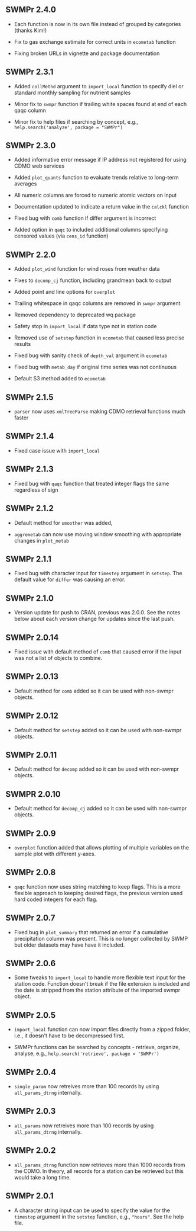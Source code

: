 ## SWMPr 2.4.0

* Each function is now in its own file instead of grouped by categories (thanks Kim!)

* Fix to gas exchange estimate for correct units in `ecometab` function

* Fixing broken URLs in vignette and package documentation

## SWMPr 2.3.1

* Added `collMethd` argument to `import_local` function to specify diel or standard monthly sampling for nutrient samples

* Minor fix to `swmpr` function if trailing white spaces found at end of each qaqc column

* Minor fix to help files if searching by concept, e.g., `help.search('analyze', package = "SWMPr")`

## SWMPr 2.3.0

* Added informative error message if IP address not registered for using CDMO web services

* Added `plot_quants` function to evaluate trends relative to long-term averages

* All numeric columns are forced to numeric atomic vectors on input

* Documentation updated to indicate a return value in the `calckl` function

* Fixed bug with `comb` function if differ argument is incorrect

* Added option in `qaqc` to included additional columns specifying censored values (via `cens_id` function)

## SWMPr 2.2.0

* Added `plot_wind` function for wind roses from weather data

* Fixes to `decomp_cj` function, including grandmean back to output

* Added point and line options for `overplot`

* Trailing whitespace in qaqc columns are removed in `swmpr` argument

* Removed dependency to deprecated wq package

* Safety stop in `import_local` if data type not in station code

* Removed use of `setstep` function in `ecometab` that caused less precise results

* Fixed bug with sanity check of `depth_val` argument in `ecometab`

* Fixed bug with `metab_day` if original time series was not continuous

* Default S3 method added to `ecometab`

## SWMPr 2.1.5

* `parser` now uses `xmlTreeParse` making CDMO retrieval functions much faster 

## SWMPr 2.1.4

* Fixed case issue with `import_local`

## SWMPr 2.1.3

* Fixed bug with `qaqc` function that treated integer flags the same regardless of sign

## SWMPr 2.1.2

* Default method for `smoother` was added, 

* `aggremetab` can now use moving window smoothing with appropriate changes in `plot_metab`

## SWMPr 2.1.1

* Fixed bug with character input for `timestep` argument in `setstep`.  The default value for `differ` was causing an error.

## SWMPr 2.1.0

* Version update for push to CRAN, previous was 2.0.0.  See the notes below about each version change for updates since the last push.

## SWMPr 2.0.14
* Fixed issue with default method of `comb` that caused error if the input was not a list of objects to combine.

## SWMPr 2.0.13
* Default method for `comb` added so it can be used with non-swmpr objects.

## SWMPr 2.0.12
* Default method for `setstep` added so it can be used with non-swmpr objects. 

## SWMPr 2.0.11
* Default method for `decomp` added so it can be used with non-swmpr objects. 

## SWMPR 2.0.10
* Default method for `decomp_cj` added so it can be used with non-swmpr objects. 

## SWMPr 2.0.9
* `overplot` function added that allows plotting of multiple variables on the sample plot with different y-axes.

## SWMPr 2.0.8
* `qaqc` function now uses string matching to keep flags.  This is a more flexible approach to keeping desired flags, the previous version used hard coded integers for each flag.

## SWMPr 2.0.7
* Fixed bug in `plot_summary` that returned an error if a cumulative precipitation column was present.  This is no longer collected by SWMP but older datasets may have have it included.

## SWMPr 2.0.6
* Some tweaks to `import_local` to handle more flexible text input for the station code.  Function doesn't break if the file extension is included and the date is stripped from the station attribute of the imported swmpr object.

## SWMPr 2.0.5
* `import_local` function can now import files directly from a zipped folder, i.e., it doesn't have to be decompressed first. 

* SWMPr functions can be searched by concepts - retrieve, organize, analyse, e.g., `help.search('retrieve', package = 'SWMPr')`  

## SWMPr 2.0.4
* `single_param` now retreives more than 100 records by using `all_params_dtrng` internally.

## SWMPr 2.0.3
* `all_params` now retreives more than 100 records by using `all_params_dtrng` internally.

## SWMPr 2.0.2
* `all_params_dtrng` function now retrieves more than 1000 records from the CDMO.  In theory, all records for a station can be retrieved but this would take a long time. 

## SWMPr 2.0.1
* A character string input can be used to specify the value for the `timestep` argument in the `setstep` function, e.g., `"hours"`.  See the help file. 